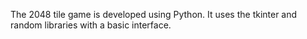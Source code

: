 The 2048 tile game is developed using Python.
It uses the tkinter and random libraries with a basic interface.
